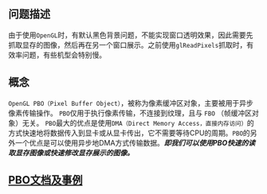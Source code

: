 ##  问题描述
由于使用`OpenGL`时，有默认黑色背景问题，不能实现窗口透明效果，因此需要先抓取显存的图像，然后再在另一个窗口展示。之前使用`glReadPixels`抓取时，有效率问题，有些机型会特别慢。

##  概念
 `OpenGL PBO（Pixel Buffer Object）`，被称为像素缓冲区对象，主要被用于异步像素传输操作。 `PBO`仅用于执行像素传输，不连接到纹理，且与 `FBO` （帧缓冲区对象）无关。
 `PBO`最大的优点是使用`DMA（Direct Memory Access，直接内存访问）`的方式快速地将数据传入到显卡或从显卡传出，它不需要等待CPU的周期。`PBO`的另外一个优点是可以使用异步地DMA方式传输数据。***即我们可以使用PBO快速的读取显存图像或快速修改显存展示的图像。***

## [PBO文档及事例](http://www.songho.ca/opengl/gl_pbo.html)